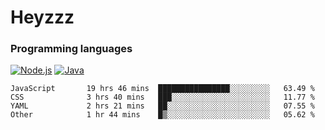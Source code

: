# Heyzzz  

### Programming languages  

[![Node.js](https://img.shields.io/badge/-Node.js-262626?style=for-the-badge)](https://nodejs.org)
[![Java](https://img.shields.io/badge/-Java-262626?style=for-the-badge)](https://java.com)

<!--START_SECTION:waka-->

```text
JavaScript       19 hrs 46 mins  ████████████████░░░░░░░░░   63.49 %
CSS              3 hrs 40 mins   ███░░░░░░░░░░░░░░░░░░░░░░   11.77 %
YAML             2 hrs 21 mins   ██░░░░░░░░░░░░░░░░░░░░░░░   07.55 %
Other            1 hr 44 mins    █▒░░░░░░░░░░░░░░░░░░░░░░░   05.62 %
```

<!--END_SECTION:waka-->
